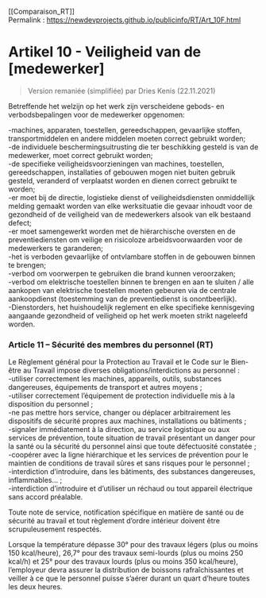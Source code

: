 [[Comparaison_RT]]  
Permalink : https://newdevprojects.github.io/publicinfo/RT/Art_10F.html

# Artikel 10 - Veiligheid van de [medewerker]

> Version remaniée (simplifiée) par Dries Kenis (22.11.2021)

Betreffende het welzijn op het werk zijn verscheidene gebods- en verbodsbepalingen voor de medewerker opgenomen: 

-machines, apparaten, toestellen, gereedschappen, gevaarlijke stoffen, transportmiddelen en andere middelen moeten correct gebruikt worden;  
-de individuele beschermingsuitrusting die ter beschikking gesteld is van de medewerker, moet correct gebruikt worden;  
-de specifieke veiligheidsvoorzieningen van machines, toestellen, gereedschappen, installaties of gebouwen mogen niet buiten gebruik gesteld, veranderd of verplaatst worden en dienen correct gebruikt te worden;  
-er moet bij de directie, logistieke dienst of veiligheidsdiensten onmiddellijk melding gemaakt worden van elke werksituatie die gevaar inhoudt voor de gezondheid of de veiligheid van de medewerkers alsook van elk bestaand defect;  
-er moet samengewerkt worden met de hiërarchische oversten en de preventiediensten om veilige en risicoloze arbeidsvoorwaarden voor de medewerkers te garanderen;  
-het is verboden gevaarlijke of ontvlambare stoffen in de gebouwen binnen te brengen;   
-verbod om voorwerpen te gebruiken die brand kunnen veroorzaken;  
-verbod om elektrische toestellen binnen te brengen en aan te sluiten / alle aankopen van elektrische toestellen moeten gebeuren via de centrale aankoopdienst (toestemming van de preventiedienst is onontbeerlijk).  
-Dienstorders, het huishoudelijk reglement en elke specifieke kennisgeving aangaande gezondheid of veiligheid op het werk moeten strikt nageleefd worden. 

### Article 11 – Sécurité des membres du personnel  (RT)

Le Règlement général pour la Protection au Travail et le Code sur le Bien-être au Travail impose diverses obligations/interdictions au personnel :  
-utiliser correctement les machines, appareils, outils, substances dangereuses, équipements de transport et autres moyens ;   
-utiliser correctement l’équipement de protection individuelle mis à la disposition du personnel ;   
-ne pas mettre hors service, changer ou déplacer arbitrairement les dispositifs de sécurité 
propres aux machines, installations ou bâtiments ;   
-signaler immédiatement à la direction, au service logistique ou aux services de prévention, toute situation de travail présentant un danger pour la santé ou la sécurité du personnel ainsi que toute défectuosité constatée ;   
-coopérer avec la ligne hiérarchique et les services de prévention pour le maintien de conditions de travail sûres et sans risques pour le personnel ;  
-interdiction d’introduire, dans les bâtiments, des substances dangereuses, inflammables… ;   
-interdiction d’introduire et d’utiliser un réchaud ou tout appareil électrique sans accord 
préalable. 

Toute note de service, notification spécifique en matière de santé ou de sécurité au travail et tout règlement d’ordre intérieur doivent être scrupuleusement respectés. 

Lorsque la température dépasse 30° pour des travaux légers (plus ou moins 150 kcal/heure), 26,7° pour des travaux semi-lourds (plus ou moins 250 kcal/h) et 25° pour des travaux lourds (plus ou moins 350 kcal/heure), l’employeur devra assurer la distribution de boissons rafraîchissantes et veiller à ce que le personnel puisse s’aérer durant un quart d’heure toutes les deux heures. 

